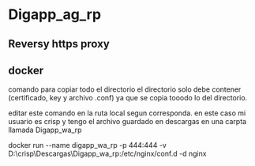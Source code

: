 # Digapp_ag_rp
Reversy https proxy
--------------------------
docker
--------------------------
comando para copiar todo el directorio el directorio solo debe contener (certificado, key y archivo .conf) ya que se copia tooodo lo del directorio.

editar este comando en la ruta local segun corresponda. en este caso mi usuario es crisp y tengo el archivo guardado en descargas en una carpta llamada Digapp_wa_rp

docker run --name digapp_wa_rp -p 444:444 -v D:\crisp\Descargas\Digapp_wa_rp:/etc/nginx/conf.d -d nginx
